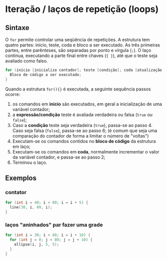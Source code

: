 # Iteração / laços de repetição (loops)

## Sintaxe

O `for` permite controlar uma seqüência de repetições. A estrutura tem quatro partes:
início, teste, coda e bloco a ser executado.
As três primeiras partes, entre parênteses, são separadas por ponto e vírgula (`;`).
O laço continua, executando a parte final entre chaves (`{ }`), até que o teste seja avaliado como falso.

```java   
for (início [inicializa contador]; teste [condição]; coda [atualização do contador]) {
  Bloco de código a ser executado;
}
```

Quando a estrutura `for(){}` é executada, a seguinte sequência passos ocorre: 
1. os comandos em **início** são executados, em geral a inicialização de uma variável contador;
2. a **expressão/condição** teste é avaliada verdadeira ou falsa (`true` ou `false`);
3. Caso a **condição** teste seja verdadeira (`true`), passa-se ao passo 4.
   Caso seja falsa (`false`), passa-se ao passo 6;
   (é comum que seja uma comparação do contador de forma a limitar o número de "voltas")
4. Executam-se os comandos contidos no **bloco de código** da estrutura em laço; 
5. Executam-se os comandos em **coda**, normalmente incrementar o valor da variável contador, e passa-se ao passo 2;
6. Terminou o laço.

## Exemplos

### contator 
```pde
for (int i = 40; i < 80; i = i + 5) { 
  line(30, i, 80, i); 
}
```

### laços "aninhados" par fazer uma grade

```pde
for (int i = 30; i < 80; i = i + 10) { 
  for (int j = 0; j < 80; j = j + 10) { 
    ellipse(i, j, 5, 5); 
  } 
}
```
